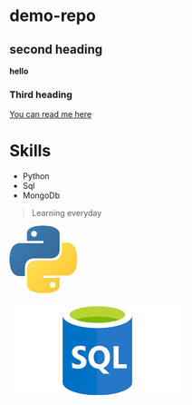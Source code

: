 # demo-repo

## second heading

**hello**

### Third heading

[You can read me here](https://docs.google.com/document/d/e/2PACX-1vSRrINNAAabHdlf7QssnAi6x5kibr088fBPhAdhSooN63rqGLuV2c6xA4nGHUSrj6npKpprlJyrC-8y/pub)

# Skills

* Python
* Sql
* MongoDb
> Learning everyday

![img](download.jpg)

![img](sql.png)
